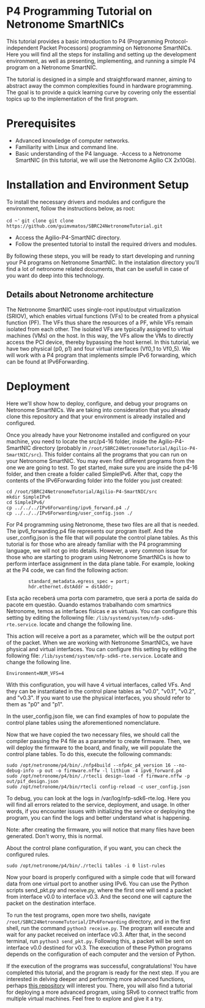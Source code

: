 # P4 Programming Tutorial on Netronome SmartNICs
This tutorial provides a basic introduction to P4 (Programming Protocol-independent Packet Processors) programming on Netronome SmartNICs. Here you will find all the steps for installing and setting up the development environment, as well as presenting, implementing, and running a simple P4 program on a Netronome SmartNIC.

The tutorial is designed in a simple and straightforward manner, aiming to abstract away the common complexities found in hardware programming. The goal is to provide a quick learning curve by covering only the essential topics up to the implementation of the first program.

# Prerequisites
- Advanced knowledge of computer networks.
- Familiarity with Linux and command line.
- Basic understanding of the P4 language.
-Access to a Netronome SmartNIC (in this tutorial, we will use the Netronome Agilio CX 2x10Gb).

# Installation and Environment Setup
To install the necessary drivers and modules and configure the environment, follow the instructions below, as root:

`cd ~'`
`git clone git clone https://github.com/guimvmatos/SBRC24NetronomeTutorial.git`

- Access the Agilio-P4-SmartNIC directory.
- Follow the presented tutorial to install the required drivers and modules.

By following these steps, you will be ready to start developing and running your P4 programs on Netronome SmartNIC. In the instalation directory you'll find a lot of netronome related documents, that can be usefull in case of you want do deep into this technology.

## Details about Netronome architecture

The Netronome SmartNIC uses single-root input/output virtualization (SRIOV), which enables virtual functions (VFs) to be created from a physical function (PF). The VFs thus share the resources of a PF, while VFs remain isolated from each other. The isolated VFs are typically assigned to virtual machines (VMs) on the host. In this way, the VFs allow the VMs to directly access the PCI device, thereby bypassing the host kernel. In this tutorial, we have two physical (p0, p1) and four virtual interfaces (Vf0\_1 to Vf0\_5). We will work with a P4 program that implements simple IPv6 forwarding, which can be found at IPv6Forwarding.

# Deployment

Here we'll show how to deploy, configure, and debug your programs on Netronome SmartNICs. We are taking into consideration that you already clone this repository and that your environment is already installed and configured.

Once you already have your Netronome installed and configured on your machine, you need to locate the src/p4-16 folder, inside the Agilio-P4-SmartNIC directory (probably in `/root/SBRC24NetronomeTutorial/Agilio-P4-SmartNIC/src`). This folder contains all the programs that you can run on your Netronome SmartNIC. You may even find different programs from the one we are going to test. To get started, make sure you are inside the p4-16 folder, and then create a folder called SimpleIPv6. After that, copy the contents of the IPv6Forwarding folder into the folder you just created:
```
cd /root/SBRC24NetronomeTutorial/Agilio-P4-SmartNIC/src
mkdir SimpleIPv6
cd SimpleIPv6/
cp ../../../IPv6Forwarding/ipv6_forward.p4 ./
cp ../../../IPv6Forwarding/user_config.json ./
```

For P4 programming using Netronome, these two files are all that is needed. The ipv6_forwarding.p4 file represents our program itself. And the user_config.json is the file that will populate the control plane tables. As this tutorial is for those who are already familiar with the P4 programming language, we will not go into details. However, a very common issue for those who are starting to program using Netronome SmartNICs is how to perform interface assignment in the data plane table. For example, looking at the P4 code, we can find the following action:

```action ipv6_forward (macAddr_t dstAddr, egressSpec_t port) {
        standard_metadata.egress_spec = port;
        hdr.ethernet.dstAddr = dstAddr;
```

Esta ação receberá uma porta com parametro, que será a porta de saída do pacote em questão. Quando estamos trabalhando com smartnics Netronome, temos as interfaces físicas e as virtuais. You can configure this setting by editing the following file: `/lib/systemd/system/nfp-sdk6-rte.service`. locate and change the following line.

This action will receive a port as a parameter, which will be the output port of the packet. When we are working with Netronome SmartNICs, we have physical and virtual interfaces. You can configure this setting by editing the following file: `/lib/systemd/system/nfp-sdk6-rte.service`. Locate and change the following line.

`Environment=NUM_VFS=4`

With this configuration, you will have 4 virtual interfaces, called VFs. And they can be instantiated in the control plane tables as "v0.0", "v0.1", "v0.2", and "v0.3". If you want to use the physical interfaces, you should refer to them as "p0" and "p1".

In the user_config.json file, we can find examples of how to populate the control plane tables using the aforementioned nomenclature.

Now that we have copied the two necessary files, we should call the compiler passing the P4 file as a parameter to create firmware. Then, we will deploy the firmware to the board, and finally, we will populate the control plane tables. To do this, execute the following commands:

```
sudo /opt/netronome/p4/bin/./nfp4build --nfp4c_p4_version 16 --no-debug-info -p out -o firmware.nffw -l lithium -4 ipv6_forward.p4
sudo /opt/netronome/p4/bin/./rtecli design-load -f firmware.nffw -p out/pif_design.json
sudo /opt/netronome/p4/bin/rtecli config-reload -c user_config.json
```

To debug, you can look at the logs in /var/log/nfp-sdk6-rte.log. Here you will find all errors related to the service, deployment, and usage. In other words, if you encounter issues with initializing the service or deploying the program, you can find the logs and better understand what is happening.

Note: after creating the firmware, you will notice that many files have been generated. Don't worry, this is normal.

About the control plane configuration, if you want, you can check the configured rules.
```
sudo /opt/netronome/p4/bin/./rtecli tables -i 0 list-rules
```

Now your board is properly configured with a simple code that will forward data from one virtual port to another using IPv6. You can use the Python scripts send_pkt.py and receive.py, where the first one will send a packet from interface v0.0 to interface v0.3. And the second one will capture the packet on the destination interface.

To run the test programs, open more two shells, navigate `/root/SBRC24NetronomeTutorial/IPv6Forwarding` directory, and in the first shell, run the command `python3 receive.py`. The program will execute and wait for any packet received on interface v0.3. After that, in the second terminal, run `python3 send_pkt.py`. Following this, a packet will be sent on interface v0.0 destined for v0.3. The execution of these Python programs depends on the configuration of each computer and the version of Python.

If the execution of the programs was successful, congratulations! You have completed this tutorial, and the program is ready for the next step. If you are interested in delving deeper and performing more advanced functions, perhaps [this repository](https://github.com/guimvmatos/P4-INCA) will interest you. There, you will also find a tutorial for deploying a more advanced program, using SRv6 to connect traffic from multiple virtual machines. Feel free to explore and give it a try.
